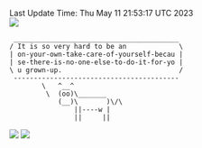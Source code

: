 Last Update Time: 
Thu May 11 21:53:17 UTC 2023
<br>![](https://img.shields.io/badge/%E5%A4%A7%E5%AE%B6-%E5%AE%89%E5%AE%89-green)<br>
```
 _________________________________________
/ It is so very hard to be an             \
| on-your-own-take-care-of-yourself-becau |
| se-there-is-no-one-else-to-do-it-for-yo |
\ u grown-up.                             /
 -----------------------------------------
        \   ^__^
         \  (oo)\_______
            (__)\       )\/\
                ||----w |
                ||     ||
```
![](https://github-readme-stats.vercel.app/api?username=chenlitw)
![](https://github-readme-stats.vercel.app/api/top-langs/?username=chenlitw)
